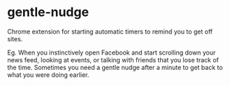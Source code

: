 # gentle-nudge

Chrome extension for starting automatic timers to remind you to get off sites.

Eg. When you instinctively open Facebook and start scrolling down your news feed, looking at events,
or talking with friends that you lose track of the time. Sometimes you need a gentle nudge after a
minute to get back to what you were doing earlier.
